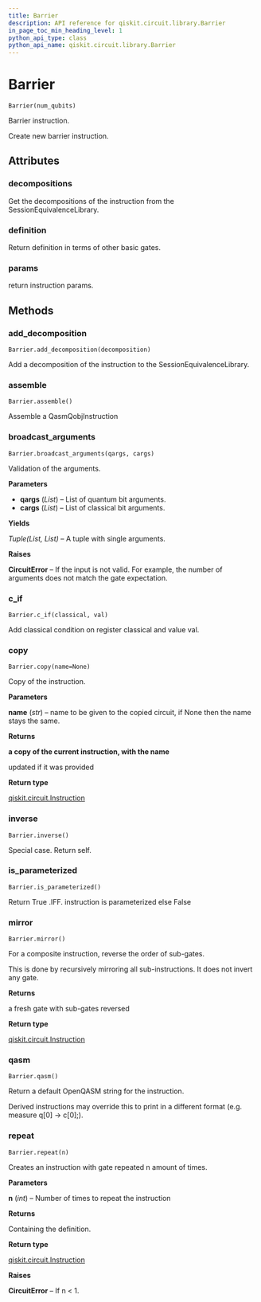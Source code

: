 ```yaml
---
title: Barrier
description: API reference for qiskit.circuit.library.Barrier
in_page_toc_min_heading_level: 1
python_api_type: class
python_api_name: qiskit.circuit.library.Barrier
---
```


# Barrier

<span id="qiskit.circuit.library.Barrier" />

`Barrier(num_qubits)`

Barrier instruction.

Create new barrier instruction.

## Attributes

### decompositions

Get the decompositions of the instruction from the SessionEquivalenceLibrary.

### definition

Return definition in terms of other basic gates.

### params

return instruction params.

## Methods

### add\_decomposition

<span id="qiskit.circuit.library.Barrier.add_decomposition" />

`Barrier.add_decomposition(decomposition)`

Add a decomposition of the instruction to the SessionEquivalenceLibrary.

### assemble

<span id="qiskit.circuit.library.Barrier.assemble" />

`Barrier.assemble()`

Assemble a QasmQobjInstruction

### broadcast\_arguments

<span id="qiskit.circuit.library.Barrier.broadcast_arguments" />

`Barrier.broadcast_arguments(qargs, cargs)`

Validation of the arguments.

**Parameters**

*   **qargs** (*List*) – List of quantum bit arguments.
*   **cargs** (*List*) – List of classical bit arguments.

**Yields**

*Tuple(List, List)* – A tuple with single arguments.

**Raises**

**CircuitError** – If the input is not valid. For example, the number of arguments does not match the gate expectation.

### c\_if

<span id="qiskit.circuit.library.Barrier.c_if" />

`Barrier.c_if(classical, val)`

Add classical condition on register classical and value val.

### copy

<span id="qiskit.circuit.library.Barrier.copy" />

`Barrier.copy(name=None)`

Copy of the instruction.

**Parameters**

**name** (*str*) – name to be given to the copied circuit, if None then the name stays the same.

**Returns**

**a copy of the current instruction, with the name**

updated if it was provided

**Return type**

[qiskit.circuit.Instruction](qiskit.circuit.Instruction "qiskit.circuit.Instruction")

### inverse

<span id="qiskit.circuit.library.Barrier.inverse" />

`Barrier.inverse()`

Special case. Return self.

### is\_parameterized

<span id="qiskit.circuit.library.Barrier.is_parameterized" />

`Barrier.is_parameterized()`

Return True .IFF. instruction is parameterized else False

### mirror

<span id="qiskit.circuit.library.Barrier.mirror" />

`Barrier.mirror()`

For a composite instruction, reverse the order of sub-gates.

This is done by recursively mirroring all sub-instructions. It does not invert any gate.

**Returns**

a fresh gate with sub-gates reversed

**Return type**

[qiskit.circuit.Instruction](qiskit.circuit.Instruction "qiskit.circuit.Instruction")

### qasm

<span id="qiskit.circuit.library.Barrier.qasm" />

`Barrier.qasm()`

Return a default OpenQASM string for the instruction.

Derived instructions may override this to print in a different format (e.g. measure q\[0] -> c\[0];).

### repeat

<span id="qiskit.circuit.library.Barrier.repeat" />

`Barrier.repeat(n)`

Creates an instruction with gate repeated n amount of times.

**Parameters**

**n** (*int*) – Number of times to repeat the instruction

**Returns**

Containing the definition.

**Return type**

[qiskit.circuit.Instruction](qiskit.circuit.Instruction "qiskit.circuit.Instruction")

**Raises**

**CircuitError** – If n \< 1.

